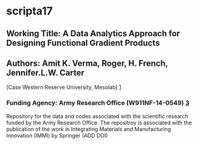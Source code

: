 # scripta17
 
## Working Title: A Data Analytics Approach for Designing Functional Gradient Products
 
## Authors: Amit K. Verma, Roger, H. French, Jennifer.L.W. Carter

[Case Western Reserve University, Mesolab] [1] 
 
### Funding Agency: Army Research Office (W911NF-14-0549) [3]
 
[1]: http://engineering.case.edu/groups/msl/home
[3]: http://www.arl.army.mil/www/pages/8/Mod2_ARL_BAA_revsept13.pdf

Repository for the data and codes associated with the scientific research funded by the Army Research Office. The repositroy is associated with the publication of the work in Integrating Materials and Manufacturing Innovation (IMMI) by Springer (ADD DOI)
